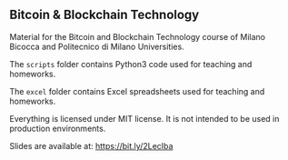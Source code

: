## Bitcoin & Blockchain Technology

Material for the Bitcoin and Blockchain Technology course of Milano Bicocca and Politecnico di Milano Universities.

The `scripts` folder contains Python3 code used for teaching and homeworks.

The `excel` folder contains Excel spreadsheets used for teaching and homeworks.

Everything is licensed under MIT license. It is not intended to be used in production environments.

 Slides are available at:
 https://bit.ly/2LecIba
